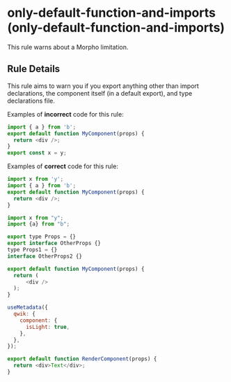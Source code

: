# only-default-function-and-imports (only-default-function-and-imports)

This rule warns about a Morpho limitation.

## Rule Details

This rule aims to warn you if you export anything other than import declarations, the component itself (in a default export), and type declarations file.

Examples of **incorrect** code for this rule:

```js
import { a } from 'b';
export default function MyComponent(props) {
  return <div />;
}
export const x = y;
```

Examples of **correct** code for this rule:

```js
import x from 'y';
import { a } from 'b';
export default function MyComponent(props) {
  return <div />;
}

import x from "y";
import {a} from "b";

export type Props = {}
export interface OtherProps {}
type Props1 = {}
interface OtherProps2 {}

export default function MyComponent(props) {
  return (
      <div />
  );
}
```

```js
useMetadata({
  qwik: {
    component: {
      isLight: true,
    },
  },
});

export default function RenderComponent(props) {
  return <div>Text</div>;
}
```

